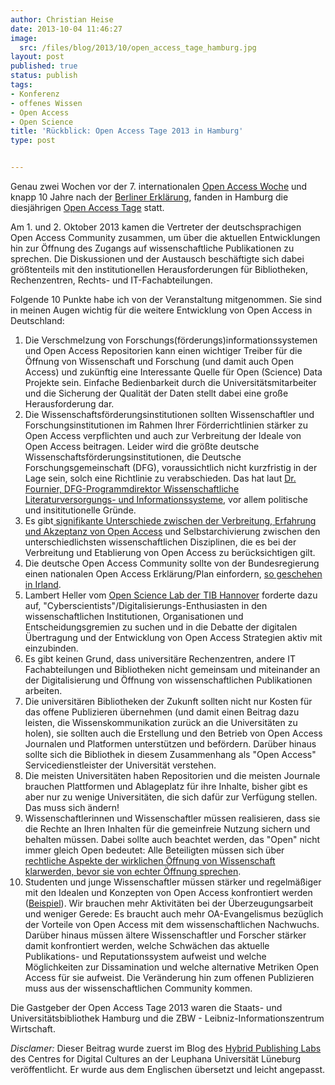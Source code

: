 ```yaml
---
author: Christian Heise
date: 2013-10-04 11:46:27
image:
  src: /files/blog/2013/10/open_access_tage_hamburg.jpg
layout: post
published: true
status: publish
tags:
- Konferenz
- offenes Wissen
- Open Access
- Open Science
title: 'Rückblick: Open Access Tage 2013 in Hamburg'
type: post


---
```


Genau zwei Wochen vor der 7. internationalen [Open Access Woche](http://www.openaccessweek.org/) und knapp 10 Jahre nach der [Berliner Erklärung](http://oa.mpg.de/lang/de/berlin-prozess/berliner-erklarung/), fanden in Hamburg die diesjährigen [Open Access Tage](http://open-access.net/de/aktivitaeten/open_access_tage/) statt.

Am 1. und 2. Oktober 2013 kamen die Vertreter der deutschsprachigen Open Access Community zusammen, um über die aktuellen Entwicklungen hin zur Öffnung des Zugangs auf wissenschaftliche Publikationen zu sprechen. Die Diskussionen und der Austausch beschäftigte sich dabei größtenteils mit den institutionellen Herausforderungen für Bibliotheken, Rechenzentren, Rechts- und IT-Fachabteilungen.

Folgende 10 Punkte habe ich von der Veranstaltung mitgenommen. Sie sind in meinen Augen wichtig für die weitere Entwicklung von Open Access in Deutschland:

  1. Die Verschmelzung von Forschungs(förderungs)informationssystemen und Open Access Repositorien kann einen wichtiger Treiber für die Öffnung von Wissenschaft und Forschung (und damit auch Open Access) und zukünftig eine Interessante Quelle für Open (Science) Data Projekte sein. Einfache Bedienbarkeit durch die Universitätsmitarbeiter und die Sicherung der Qualität der Daten stellt dabei eine große Herausforderung dar.
  2. Die Wissenschaftsförderungsinstitutionen sollten Wissenschaftler und Forschungsinstitutionen im Rahmen Ihrer Förderrichtlinien stärker zu Open Access verpflichten und auch zur Verbreitung der Ideale von Open Access beitragen. Leider wird die größte deutsche Wissenschaftsförderungsinstitutionen, die Deutsche Forschungsgemeinschaft (DFG), voraussichtlich nicht kurzfristig in der Lage sein, solch eine Richtlinie zu verabschieden. Das hat laut [Dr. Fournier, DFG-Programmdirektor Wissenschaftliche Literaturversorgungs- und Informationssysteme](http://www.dfg.de/dfg_profil/geschaeftsstelle/struktur/personen/index.jsp?id=484849565654), vor allem politische und insititutionelle Gründe.
  3. Es gibt[ signifikante Unterschiede zwischen der Verbreitung, Erfahrung und Akzeptanz von Open Access](http://papers.ssrn.com/sol3/papers.cfm?abstract_id=2232675) und Selbstarchivierung zwischen den unterschiedlichsten wissenschaftlichen Disziplinen, die es bei der Verbreitung und Etablierung von Open Access zu berücksichtigen gilt.
  4. Die deutsche Open Access Community sollte von der Bundesregierung einen nationalen Open Access Erklärung/Plan einfordern, [so geschehen in Irland](http://www.iua.ie/governement-launches-national-open-access-statement-23-oct-2012/).
  5. Lambert Heller vom [Open Science Lab der TIB Hannover](http://blogs.tib-hannover.de/tib/2012/12/20/forscherinnen-gemeinsam-neue-wege-im-web-eroeffnen-das-open-science-lab-der-tib-hannover/) forderte dazu auf, "Cyberscientists"/Digitalisierungs-Enthusiasten in den wissenschaftlichen Institutionen, Organisationen und Entscheidungsgremien zu suchen und in die Debatte der digitalen Übertragung und der Entwicklung von Open Access Strategien aktiv mit einzubinden.
  6. Es gibt keinen Grund, dass universitäre Rechenzentren, andere IT Fachabteilungen und Bibliotheken nicht gemeinsam und miteinander an der Digitalisierung und Öffnung von wissenschaftlichen Publikationen arbeiten.
  7. Die universitären Bibliotheken der Zukunft sollten nicht nur Kosten für das offene Publizieren übernehmen (und damit einen Beitrag dazu leisten, die Wissenskommunikation zurück an die Universitäten zu holen), sie sollten auch die Erstellung und den Betrieb von Open Access Journalen und Platformen unterstützen und befördern. Darüber hinaus sollte sich die Bibliothek in diesem Zusammenhang als "Open Access" Servicedienstleister der Universität verstehen.
  8. Die meisten Universitäten haben Repositorien und die meisten Journale brauchen Plattformen und Ablageplatz für ihre Inhalte, bisher gibt es aber nur zu wenige Universitäten, die sich dafür zur Verfügung stellen. Das muss sich ändern!
  9. Wissenschaftlerinnen und Wissenschaftler müssen realisieren, dass sie die Rechte an Ihren Inhalten für die gemeinfreie Nutzung sichern und behalten müssen. Dabei sollte auch beachtet werden, das "Open" nicht immer gleich Open bedeutet: Alle Beteiligten müssen sich über [rechtliche Aspekte der wirklichen Öffnung von Wissenschaft klarwerden, bevor sie von echter Öffnung sprechen](http://hybridpublishing.org/2013/07/open-washing-and-open-access-publishing/).
  10. Studenten und junge Wissenschaftler müssen stärker und regelmäßiger mit den Idealen und Konzepten von Open Access konfrontiert werden ([Beispiel](http://www.righttoresearch.org/act/berlin11/)). Wir brauchen mehr Aktivitäten bei der Überzeugungsarbeit und weniger Gerede: Es braucht auch mehr OA-Evangelismus bezüglich der Vorteile von Open Access mit dem wissenschaftlichen Nachwuchs. Darüber hinaus müssen ältere Wissenschaftler und Forscher stärker damit konfrontiert werden, welche Schwächen das aktuelle Publikations- und Reputationssystem aufweist und welche Möglichkeiten zur Dissamination und welche alternative Metriken Open Access für sie aufweist. Die Veränderung hin zum offenen Publizieren muss aus der wissenschaftlichen Community kommen.

Die Gastgeber der Open Access Tage 2013 waren die Staats- und Universitätsbibliothek Hamburg und die ZBW - Leibniz-Informationszentrum Wirtschaft.

_Disclamer:_ Dieser Beitrag wurde zuerst im Blog des [Hybrid Publishing Labs](http://hybridpublishing.org/2013/10/review-german-open-access-days-2013-in-hamburg-oat13/) des Centres for Digital Cultures an der Leuphana Universität Lüneburg veröffentlicht. Er wurde aus dem Englischen übersetzt und leicht angepasst.

 